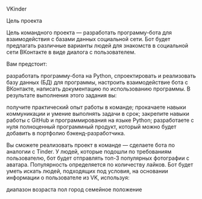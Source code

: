 VKinder

Цель проекта

Цель командного проекта — разработать программу-бота для взаимодействия с базами данных 
социальной сети. Бот будет предлагать различные варианты людей для знакомств в 
социальной сети ВКонтакте в виде диалога с пользователем.

Вам предстоит:

разработать программу-бота на Python,
спроектировать и реализовать базу данных (БД) для программы,
настроить взаимодействие бота с ВКонтакте,
написать документацию по использованию программы.
В результате выполнения этого задания вы:

получите практический опыт работы в команде;
прокачаете навыки коммуникации и умение выполнять задачи в срок;
закрепите навыки работы с GitHub и программирования на языке Python;
разработаете с нуля полноценный программный продукт, который можно будет добавить в портфолио бэкенд-разработчика.

Вы сможете реализовать проект в команде — сделаете бота по аналогии с Tinder. У людей, которые подошли по требованиям пользователю, бот будет отправлять топ-3 популярных фотографии с аватара. Популярность определяется по количеству лайков.
Бот будет уметь искать людей, подходящих под условия, на основании информации о пользователе из VK, используя:

 диапазон возраста
 пол
 город
 семейное положение
